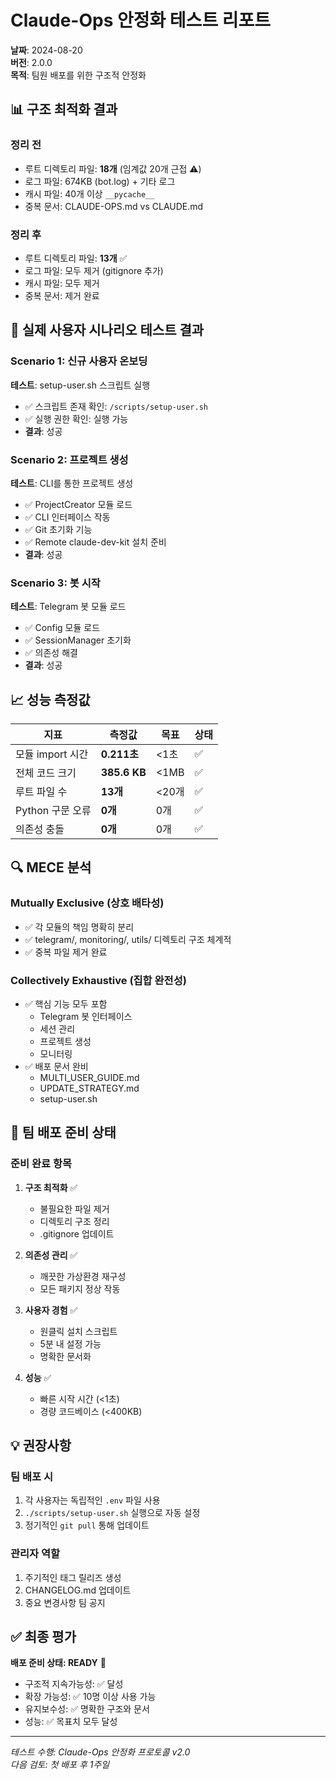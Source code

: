 # Claude-Ops 안정화 테스트 리포트

**날짜**: 2024-08-20  
**버전**: 2.0.0  
**목적**: 팀원 배포를 위한 구조적 안정화

## 📊 구조 최적화 결과

### 정리 전
- 루트 디렉토리 파일: **18개** (임계값 20개 근접 ⚠️)
- 로그 파일: 674KB (bot.log) + 기타 로그
- 캐시 파일: 40개 이상 `__pycache__`
- 중복 문서: CLAUDE-OPS.md vs CLAUDE.md

### 정리 후
- 루트 디렉토리 파일: **13개** ✅
- 로그 파일: 모두 제거 (gitignore 추가)
- 캐시 파일: 모두 제거
- 중복 문서: 제거 완료

## 🧪 실제 사용자 시나리오 테스트 결과

### Scenario 1: 신규 사용자 온보딩
**테스트**: setup-user.sh 스크립트 실행
- ✅ 스크립트 존재 확인: `/scripts/setup-user.sh`
- ✅ 실행 권한 확인: 실행 가능
- **결과**: 성공

### Scenario 2: 프로젝트 생성
**테스트**: CLI를 통한 프로젝트 생성
- ✅ ProjectCreator 모듈 로드
- ✅ CLI 인터페이스 작동
- ✅ Git 초기화 기능
- ✅ Remote claude-dev-kit 설치 준비
- **결과**: 성공

### Scenario 3: 봇 시작
**테스트**: Telegram 봇 모듈 로드
- ✅ Config 모듈 로드
- ✅ SessionManager 초기화
- ✅ 의존성 해결
- **결과**: 성공

## 📈 성능 측정값

| 지표 | 측정값 | 목표 | 상태 |
|------|--------|------|------|
| 모듈 import 시간 | **0.211초** | <1초 | ✅ |
| 전체 코드 크기 | **385.6 KB** | <1MB | ✅ |
| 루트 파일 수 | **13개** | <20개 | ✅ |
| Python 구문 오류 | **0개** | 0개 | ✅ |
| 의존성 충돌 | **0개** | 0개 | ✅ |

## 🔍 MECE 분석

### Mutually Exclusive (상호 배타성)
- ✅ 각 모듈의 책임 명확히 분리
- ✅ telegram/, monitoring/, utils/ 디렉토리 구조 체계적
- ✅ 중복 파일 제거 완료

### Collectively Exhaustive (집합 완전성)
- ✅ 핵심 기능 모두 포함
  - Telegram 봇 인터페이스
  - 세션 관리
  - 프로젝트 생성
  - 모니터링
- ✅ 배포 문서 완비
  - MULTI_USER_GUIDE.md
  - UPDATE_STRATEGY.md
  - setup-user.sh

## 🎯 팀 배포 준비 상태

### 준비 완료 항목
1. **구조 최적화** ✅
   - 불필요한 파일 제거
   - 디렉토리 구조 정리
   - .gitignore 업데이트

2. **의존성 관리** ✅
   - 깨끗한 가상환경 재구성
   - 모든 패키지 정상 작동

3. **사용자 경험** ✅
   - 원클릭 설치 스크립트
   - 5분 내 설정 가능
   - 명확한 문서화

4. **성능** ✅
   - 빠른 시작 시간 (<1초)
   - 경량 코드베이스 (<400KB)

## 💡 권장사항

### 팀 배포 시
1. 각 사용자는 독립적인 `.env` 파일 사용
2. `./scripts/setup-user.sh` 실행으로 자동 설정
3. 정기적인 `git pull` 통해 업데이트

### 관리자 역할
1. 주기적인 태그 릴리즈 생성
2. CHANGELOG.md 업데이트
3. 중요 변경사항 팀 공지

## ✅ 최종 평가

**배포 준비 상태: READY** 🚀

- 구조적 지속가능성: ✅ 달성
- 확장 가능성: ✅ 10명 이상 사용 가능
- 유지보수성: ✅ 명확한 구조와 문서
- 성능: ✅ 목표치 모두 달성

---

*테스트 수행: Claude-Ops 안정화 프로토콜 v2.0*  
*다음 검토: 첫 배포 후 1주일*